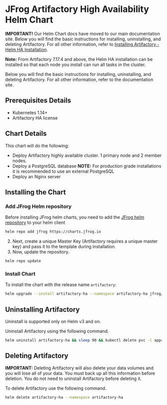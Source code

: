 # JFrog Artifactory High Availability Helm Chart

**IMPORTANT!** Our Helm Chart docs have moved to our main documentation site. Below you will find the basic instructions for installing, uninstalling, and deleting Artifactory. For all other information, refer to [Installing Artifactory - Helm HA Installation](https://www.jfrog.com/confluence/display/JFROG/Installing+Artifactory#InstallingArtifactory-HelmHAInstallation).

**Note:** From Artifactory 7.17.4 and above, the Helm HA installation can be installed so that each node you install can run all tasks in the cluster.

Below you will find the basic instructions for installing, uninstalling, and deleting Artifactory. For all other information, refer to the documentation site.

## Prerequisites Details

* Kubernetes 1.14+
* Artifactory HA license

## Chart Details
This chart will do the following:

* Deploy Artifactory highly available cluster. 1 primary node and 2 member nodes.
* Deploy a PostgreSQL database  **NOTE:** For production grade installations it is recommended to use an external PostgreSQL
* Deploy an Nginx server

## Installing the Chart

### Add JFrog Helm repository

Before installing JFrog helm charts, you need to add the [JFrog helm repository](https://charts.jfrog.io) to your helm client

```bash
helm repo add jfrog https://charts.jfrog.io
```
2. Next, create a unique Master Key (Artifactory requires a unique master key) and pass it to the template during installation.
3. Now, update the repository.

```bash
helm repo update
```

### Install Chart
To install the chart with the release name `artifactory`:
```bash
helm upgrade --install artifactory-ha --namespace artifactory-ha jfrog/artifactory-ha
```

## Uninstalling Artifactory

Uninstall is supported only on Helm v3 and on.

Uninstall Artifactory using the following command.

```bash
helm uninstall artifactory-ha && sleep 90 && kubectl delete pvc -l app=artifactory-ha
```

## Deleting Artifactory

**IMPORTANT:** Deleting Artifactory will also delete your data volumes and you will lose all of your data. You must back up all this information before deletion. You do not need to uninstall Artifactory before deleting it.

To delete Artifactory use the following command.

```bash
helm delete artifactory-ha --namespace artifactory-ha
```

